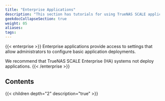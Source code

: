 ```yaml
---
title: "Enterprise Applications"
description: "This section has tutorials for using TrueNAS SCALE applications in an Enterprise-licensed deployment."
geekdocCollapseSection: true
weight: 05
aliases: 
tags:
---
```


{{< enterprise >}}
Enterprise applications provide access to settings that allow administrators to configure basic application deployments. 

We recommend that TrueNAS SCALE Enterprise (HA) systems not deploy applications.
{{< /enterprise >}}

## Contents

{{< children depth="2" description="true" >}}
